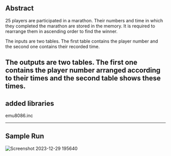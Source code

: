 Abstract
------------------
25 players are participated in a marathon. Their numbers and time in which they completed the marathon are stored in the memory. It is required to rearrange them in ascending order to find the winner.

The inputs are two tables. The first table contains the player number and the second one contains their recorded time.

The outputs are two tables. The first one contains the player number arranged according to their times and the second table shows these times.
--------------------
added libraries
------------------
emu8086.inc

-----------------------
Sample Run
--------------------
![Screenshot 2023-12-29 195640](https://github.com/AhmedElgabrey/desktop-tutorial/assets/111466797/91aa6388-0ac6-4278-b5c7-4121edb1a677)
